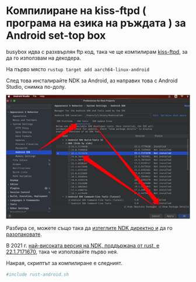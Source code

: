 # Компилиране на kiss-ftpd ( програма на езика на ръждата ) за Android set-top box

busybox идва с разхвърлян ftp код, така че ще компилирам [kiss-ftpd](https://github.com/moparisthebest/kiss-ftpd), за да го използвам на декодера.

На първо място `rustup target add aarch64-linux-android`

След това инсталирайте NDK за Android, аз направих това с Android Studio, снимка по-долу.

![](https://raw.githubusercontent.com/gcxfd/img/gh-pages/qcUqsK.png)

Разбира се, можете също така да [изтеглите NDK директно и](https://developer.android.com/ndk/downloads) да го [разопаковате](https://developer.android.com/ndk/downloads).

В 2021 г. [най-високата версия на NDK, поддържана от rust, е 22.1.7171670](https://github.com/mozilla/rust-android-gradle/issues/75#issuecomment-970179046), така че използвайте първо нея.

Накрая, скриптът за компилиране е следният.

```bash
#include rust-android.sh
```
